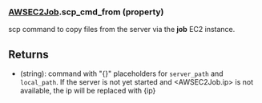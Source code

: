 ### [AWSEC2Job](AWSEC2Job.md).scp_cmd_from (property)




scp command to copy files from the server via the **job** EC2 instance.

Returns
----------
* (string): command with "{}" placeholders for `server_path` and `local_path`.
    If the server is not yet started and &lt;AWSEC2Job.ip&gt; is not available,
    the ip will be replaced with {ip}

